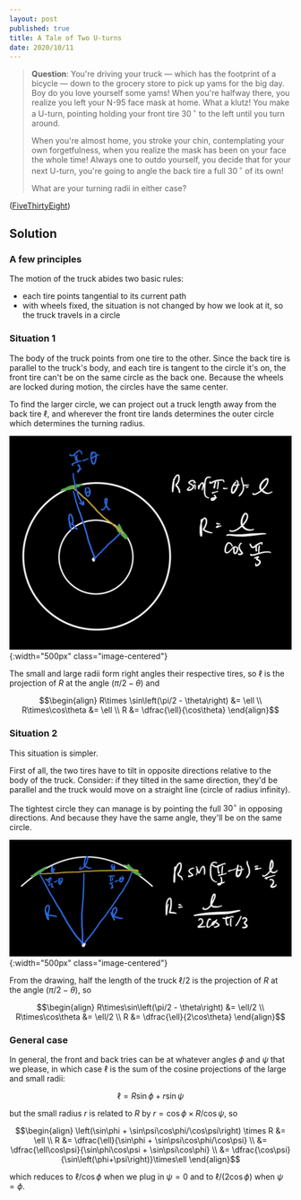 ```yaml
---
layout: post
published: true
title: A Tale of Two U-turns
date: 2020/10/11
---
```


>**Question**: You're driving your truck — which has the footprint of a bicycle — down to the grocery store to pick up yams for the big day. Boy do you love yourself some yams! When you're halfway there, you realize you left your N-95 face mask at home. What a klutz! You make a U-turn, pointing holding your front tire $30\,^\circ$ to the left until you turn around. 
>
>When you're almost home, you stroke your chin, contemplating your own forgetfulness, when you realize the mask has been on your face the whole time! Always one to outdo yourself, you decide that for your next U-turn, you're going to angle the back tire a full $30\,^\circ$ of its own! 
>
>What are your turning radii in either case?

<!--more-->

([FiveThirtyEight](https://fivethirtyeight.com/features/can-you-parallel-park-your-car/))

## Solution

### A few principles

The motion of the truck abides two basic rules:

- each tire points tangential to its current path
- with wheels fixed, the situation is not changed by how we look at it, so the truck travels in a circle

### Situation 1

The body of the truck points from one tire to the other. Since the back tire is parallel to the truck's body, and each tire is tangent to the circle it's on, the front tire can't be on the same circle as the back one. Because the wheels are locked during motion, the circles have the same center. 

To find the larger circle, we can project out a truck length away from the back tire $\ell,$ and wherever the front tire lands determines the outer circle which determines the turning radius. 

![](/img/2020-10-09-turning-radius-situation-1.png){:width="500px" class="image-centered"}

The small and large radii form right angles their respective tires, so $\ell$ is the projection of $R$ at the angle $\left(\pi/2 - \theta\right)$ and

$$\begin{align}
R\times \sin\left(\pi/2 - \theta\right) &= \ell \\
R\times\cos\theta &= \ell \\
R &= \dfrac{\ell}{\cos\theta}
\end{align}$$

### Situation 2

This situation is simpler. 

First of all, the two tires have to tilt in opposite directions relative to the body of the truck. Consider: if they tilted in the same direction, they'd be parallel and the truck would move on a straight line (circle of radius infinity). 

The tightest circle they can manage is by pointing the full $30^\circ$ in opposing directions. And because they have the same angle, they'll be on the same circle. 

![](/img/2020-10-09-turning-radius-situation-2.png){:width="500px" class="image-centered"}

From the drawing, half the length of the truck $\ell/2$ is the projection of $R$ at the angle $\left(\pi/2-\theta\right),$ so

$$\begin{align}
R\times\sin\left(\pi/2 - \theta\right) &= \ell/2 \\
R\times\cos\theta &= \ell/2 \\
R &= \dfrac{\ell}{2\cos\theta}
\end{align}$$

### General case

In general, the front and back tries can be at whatever angles $\phi$ and $\psi$ that we please, in which case $\ell$ is the sum of the cosine projections of the large and small radii:

$$\ell = R\sin\phi + r\sin\psi$$

but the small radius $r$ is related to $R$ by $r = \cos\phi \times R/\cos\psi,$ so

$$\begin{align}
\left(\sin\phi + \sin\psi\cos\phi/\cos\psi\right) \times R &= \ell \\
R &= \dfrac{\ell}{\sin\phi + \sin\psi\cos\phi/\cos\psi} \\
&= \dfrac{\ell\cos\psi}{\sin\phi\cos\psi + \sin\psi\cos\phi} \\
&= \dfrac{\cos\psi}{\sin\left(\phi+\psi\right)}\times\ell
\end{align}$$

which reduces to $\ell/\cos\phi$ when we plug in $\psi=0$ and to $\ell/\left(2\cos\phi\right)$ when $\psi=\phi.$

<br>
